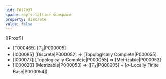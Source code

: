 ```yaml
---
uid: T017037
space: roy's-lattice-subspace
property: discrete
value: false
---
```

[[Proof]]

* [T000465] [$T_3$|P000005]
* [I000085] [Discrete|P000052] => [Topologically Complete|P000055]
* [I000077] [Topologically Complete|P000055] => [Metrizable|P000053]
* [I000020] [Metrizable|P000053] => ([$T_3$|P000005] + [$\sigma$-Locally Finite Base|P000054])


